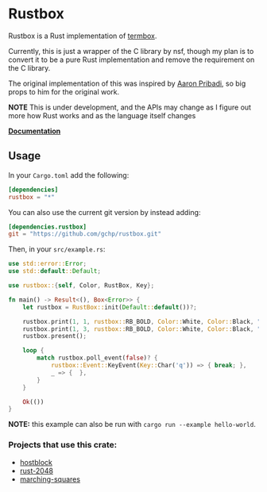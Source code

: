 # Rustbox

Rustbox is a Rust implementation of [termbox](http://github.com/nsf/termbox).

Currently, this is just a wrapper of the C library by nsf, though my plan is to convert it to be a pure Rust implementation and remove the requirement on the C library.

The original implementation of this was inspired by [Aaron Pribadi](http://github.com/apribadi/rust-termbox), so big props to him for the original work.

**NOTE** This is under development, and the APIs may change as I figure out more how Rust works and as the language itself changes

[**Documentation**](https://docs.rs/rustbox/)


## Usage

In your `Cargo.toml` add the following:

```toml
[dependencies]
rustbox = "*"
```

You can also use the current git version by instead adding:

```toml
[dependencies.rustbox]
git = "https://github.com/gchp/rustbox.git"
```

Then, in your `src/example.rs`:

```rust
use std::error::Error;
use std::default::Default;

use rustbox::{self, Color, RustBox, Key};

fn main() -> Result<(), Box<Error>> {
    let rustbox = RustBox::init(Default::default())?;

    rustbox.print(1, 1, rustbox::RB_BOLD, Color::White, Color::Black, "Hello, world!");
    rustbox.print(1, 3, rustbox::RB_BOLD, Color::White, Color::Black, "Press 'q' to quit.");
    rustbox.present();

    loop {
        match rustbox.poll_event(false)? {
            rustbox::Event::KeyEvent(Key::Char('q')) => { break; },
            _ => {  },
        }
    }

    Ok(())
}
```

**NOTE:** this example can also be run with `cargo run --example hello-world`.

### Projects that use this crate:

* [hostblock](https://github.com/cgag/hostblock)
* [rust-2048](https://github.com/kdar/rust-2048)
* [marching-squares](https://github.com/crespyl/marching-squares)
